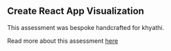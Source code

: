 ## Create React App Visualization

This assessment was bespoke handcrafted for khyathi.

Read more about this assessment [here](https://react.eogresources.com)